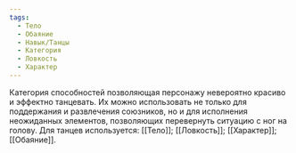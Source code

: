 ```yaml
---
tags:
  - Тело
  - Обаяние
  - Навык/Танцы
  - Категория
  - Ловкость
  - Характер
---
```

Категория способностей позволяющая персонажу невероятно красиво и эффектно танцевать. Их можно использовать не только для поддержания и развлечения союзников, но и для исполнения неожиданных элементов, позволяющих перевернуть ситуацию с ног на голову. Для танцев используется: [[Тело]]; [[Ловкость]]; [[Характер]]; [[Обаяние]]. 